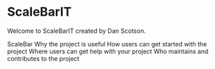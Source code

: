 # ScaleBarIT

Welcome to ScaleBarIT created by Dan Scotson.

ScaleBar 
Why the project is useful
How users can get started with the project
Where users can get help with your project
Who maintains and contributes to the project
